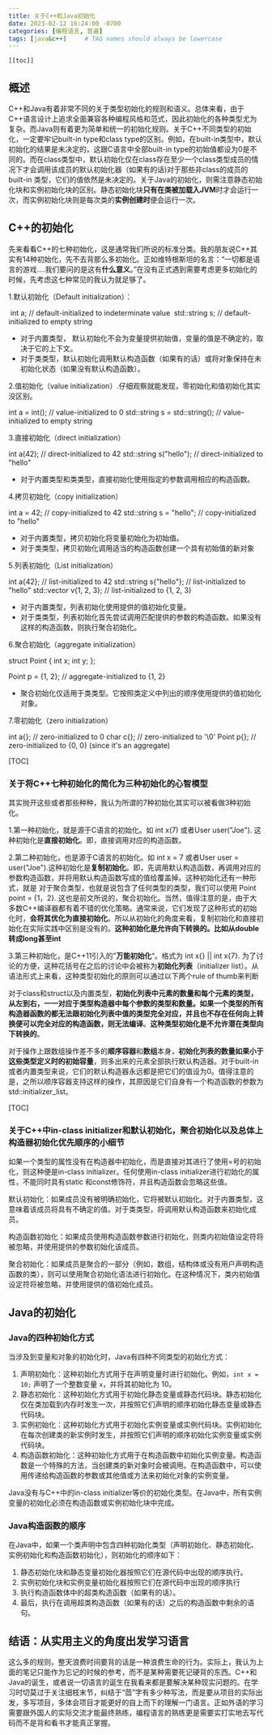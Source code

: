 ```yaml
---
title: 关于C++和Java初始化
date: 2023-02-12 16:24:00 -0700
categories: [编程语言, 普遍]
tags: [java&c++]     # TAG names should always be lowercase
---
```


`[[toc]]`

## 概述

C++和Java有着非常不同的关于类型初始化的规则和语义。总体来看，由于C++语言设计上追求全面兼容各种编程风格和范式，因此初始化的各种类型尤为复杂。而Java则有着更为简单和统一的初始化规则。关于C++不同类型的初始化，一定要牢记built-in type和class type的区别。例如，在built-in类型中，默认初始化的结果是未决定的，这跟C语言中全部built-in type的初始值都设为0是不同的。而在class类型中，默认初始化仅在class存在至少一个class类型成员的情况下才会调用该成员的默认初始化器（如果有的话)对于那些非class的成员的built-in 类型，它们的值依然是未决定的。关于Java的初始化，则需注意静态初始化块和实例初始化块的区别。静态初始化块**只有在类被加载入JVM**时才会运行一次，而实例初始化块则是每次类的**实例创建时**便会运行一次。



## C++的初始化

先来看看C++的七种初始化，这是通常我们所说的标准分类。我的朋友说C++其实有14种初始化，先不去背那么多初始化。正如维特根斯坦的名言：“一切都是语言的游戏....我们要问的是这有**什么意义**。”在没有正式遇到需要考虑更多初始化的时候，先考虑这七种常见的我认为就足够了。

1.默认初始化（Default initialization）：

​	int a; // default-initialized to indeterminate value
​	std::string s; // default-initialized to empty string

- 对于内置类型， 默认初始化不会为变量提供初始值，变量的值是不确定的，取决于它的上下文。
- 对于类类型，默认初始化调用默认构造函数（如果有的话）或将对象保持在未初始化状态（如果没有默认构造函数）。

2.值初始化（value initialization）.仔细观察就能发现，零初始化和值初始化其实没区别。

int a = int(); // value-initialized to 0
std::string s = std::string(); // value-initialized to empty string

3.直接初始化（direct initialization）

int a(42); // direct-initialized to 42
std::string s("hello"); // direct-initialized to "hello"

-   对于内置类型和类类型，直接初始化使用指定的参数调用相应的构造函数。

4.拷贝初始化（copy initialization）

int a = 42; // copy-initialized to 42
std::string s = "hello"; // copy-initialized to "hello"

- 对于内置类型，拷贝初始化将变量初始化为初始值。
- 对于类类型，拷贝初始化调用适当的构造函数创建一个具有初始值的新对象

5.列表初始化（List initialization）

int a{42}; // list-initialized to 42
std::string s{"hello"}; // list-initialized to "hello"
std::vector<int> v{1, 2, 3}; // list-initialized to {1, 2, 3}

- 对于内置类型，列表初始化使用提供的值初始化变量。
- 对于类类型，列表初始化首先尝试调用匹配提供的参数的构造函数。如果没有这样的构造函数，则执行聚合初始化。

6.聚合初始化（aggregate initialization）

struct Point {
    int x;
    int y;
};

Point p = {1, 2}; // aggregate-initialized to {1, 2}

- 聚合初始化仅适用于类类型。它按照类定义中列出的顺序使用提供的值初始化对象。

7.零初始化（zero initialization）

int a{}; // zero-initialized to 0
char c{}; // zero-initialized to '\0'
Point p{}; // zero-initialized to {0, 0} (since it's an aggregate) 

[TOC]



### 关于将C++七种初始化的简化为三种初始化的心智模型

其实抛开这些或者那些种种，我认为所谓的7种初始化其实可以被看做3种初始化。

1.第一种初始化，就是源于C语言的初始化。如 int x(7) 或者User user("Joe"). 这种初始化是**直接初始化**。即，直接调用对应的构造函数。

2.第二种初始化，也是源于C语言的初始化。如 int x = 7 或者User user = user("Joe").这种初始化是**复制初始化**。即，先调用默认构造函数，再调用对应的参数构造函数，并将用默认构造函数写成的值给覆盖掉。这种初始化还有一种形式，就是 对于聚合类型，也就是说包含了任何类型的类型，我们可以使用 Point point = {1，2}. 这也是前文所说的，聚合初始化。当然，值得注意的是，由于大多数C++编译器都有着不错的优化策略。通常来说，它们发现了这种形式的初始化时，**会将其优化为直接初始化**。所以从初始化的角度来看，复制初始化和直接初始化在实际实践中区别是没有的。**这种初始化是允许向下转换的。比如从double转成long甚至int**

3.第三种初始化，是C++11引入的”**万能初始化**“。格式为 int x{} || int x{7}. 为了讨论的方便，这种花括号在之后的讨论中会被称为**初始化列表**（initializer list）。从语法形式上来看，这种类型初始化的原则可以通过以下两个rule of thumb来判断

对于class和struct以及内置类型，**初始化列表中元素的数量和每个元素的类型，从左到右，一一对应于类型构造器中每个参数的类型和数量。**如果一个类型的所有构造器函数的都无法跟初始化列表中值的类型完全对应，**并且**也不存在任何向上转换便可以完全对应的构造函数，则**无法编译**。**这种类型初始化是不允许潜在类型向下转换的**。

对于操作上跟数组操作差不多的**顺序容器**和**数组**本身，**初始化列表的数量如果小于这些类型定义时的初始容量**，则多出来的元素全部执行默认构造器。对于built-in或者内置类型来说，它们的默认构造器永远都是把它们的值设为0。值得注意的是，之所以顺序容器支持这样的操作，其原因是它们自身有一个构造函数的参数为std::initializer_list。

[TOC]



### 关于C++中in-class initializer和默认初始化，聚合初始化以及总体上构造器初始化优先顺序的小细节

如果一个类型的属性没有在构造器中初始化，而是直接对其进行了使用=号的初始化，则这种便是in-class initializer。任何使用in-class initializer进行初始化的属性，不能同时具有static 和const修饰符，并且构造函数会忽略这些值。

默认初始化：如果成员没有被明确初始化，它将被默认初始化。对于内置类型，这意味着该成员将具有不确定的值。对于类类型，将调用默认构造函数来初始化成员。

构造函数初始化：如果成员使用构造函数参数进行初始化，则类内初始值设定符将被忽略，并使用提供的参数初始化该成员。

聚合初始化：如果成员是聚合的一部分（例如，数组，结构体或没有用户声明构造函数的类），则可以使用聚合初始化语法进行初始化。在这种情况下，类内初始值设定符将被忽略，并使用提供的值初始化成员。



## Java的初始化

### Java的四种初始化方式

当涉及到变量和对象的初始化时，Java有四种不同类型的初始化方式：

1. 声明初始化：这种初始化方式用于在声明变量时进行初始化。例如，`int x = 10;` 声明了一个整数变量 `x`，并将其初始化为 10。
2. 静态初始化：这种初始化方式用于初始化静态变量或静态代码块。静态初始化仅在类加载到内存时发生一次，并按照它们声明的顺序初始化静态变量或静态代码块。
3. 实例初始化：这种初始化方式用于初始化实例变量或实例代码块。实例初始化在每次创建类的新实例时发生，并按照它们声明的顺序初始化实例变量或实例代码块。
4. 构造函数初始化：这种初始化方式用于在构造函数中初始化实例变量。构造函数是一个特殊的方法，当创建类的新对象时会被调用。在构造函数中，可以使用传递给构造函数的参数或其他值或方法来初始化对象的实例变量。

Java没有与C++中的in-class initializer等价的初始化类型。在Java中，所有实例变量的初始化必须在构造函数或实例初始化块中完成。



### Java构造函数的顺序

在Java中，如果一个类声明中包含四种初始化类型（声明初始化、静态初始化、实例初始化和构造函数初始化），则初始化的顺序如下：

1. 静态初始化块和静态变量初始化器按照它们在源代码中出现的顺序执行。
2. 实例初始化块和实例变量初始化器按照它们在源代码中出现的顺序执行
3. 执行构造函数体中的超类构造函数（如果有的话）。
4. 最后，执行在调用超类构造函数（如果有的话）之后的构造函数中剩余的语句。



## 结语：从实用主义的角度出发学习语言

这么多的规则，整天浪费时间要背的话是一种浪费生命的行为。实际上，我认为上面的笔记只能作为忘记的时候的参考，而不是某种需要死记硬背的东西。C++和Java的诞生，或者说一切语言的诞生在我看来都是要解决某种现实问题的。在学习时切莫过于关注细枝末节，纠结于“茴”字有多少种写法，而是要从项目的实际出发，多写项目，多体会项目才能更好的自上而下的理解一门语言。正如外语的学习需要跟外国人的实际交流才能最终熟练，编程语言的熟练更是需要实打实地去写代码而不是背和看书才能真正掌握。

